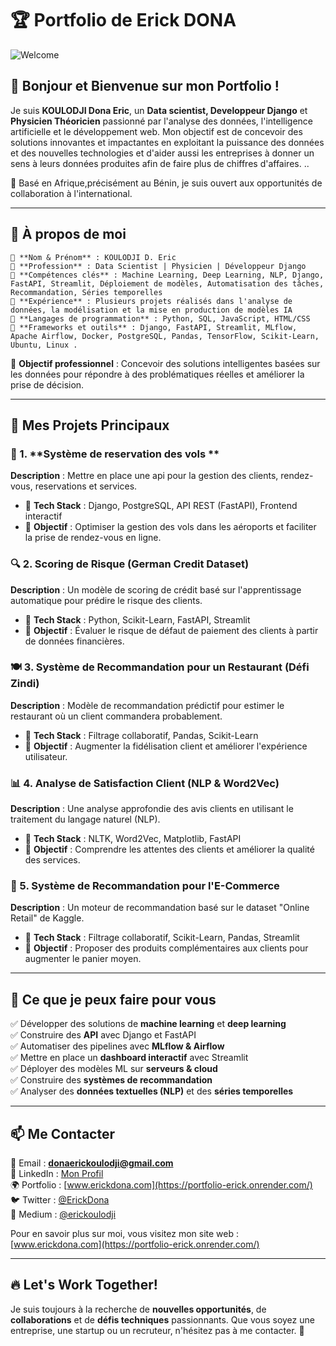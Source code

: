 # 🏆 Portfolio de Erick DONA

![Welcome](https://img.shields.io/badge/Bienvenue-Welcome-brightgreen)

## 👋 Bonjour et Bienvenue sur mon Portfolio !

Je suis **KOULODJI Dona Eric**, un **Data scientist, Developpeur Django** et **Physicien Théoricien** passionné par l'analyse des données, l'intelligence artificielle et le développement web. Mon objectif est de concevoir des solutions innovantes et impactantes en exploitant la puissance des données et des nouvelles technologies et d'aider aussi les entreprises à donner un sens à leurs données produites afin de faire plus de chiffres d'affaires. ..

📍 Basé en Afrique,précisément au Bénin, je suis ouvert aux opportunités de collaboration à l'international.

---

## 🎯 À propos de moi

    🔹 **Nom & Prénom** : KOULODJI D. Eric
    🔹 **Profession** : Data Scientist | Physicien | Développeur Django  
    🔹 **Compétences clés** : Machine Learning, Deep Learning, NLP, Django, FastAPI, Streamlit, Déploiement de modèles, Automatisation des tâches, Recommandation, Séries temporelles  
    🔹 **Expérience** : Plusieurs projets réalisés dans l'analyse de données, la modélisation et la mise en production de modèles IA
    🔹 **Langages de programmation** : Python, SQL, JavaScript, HTML/CSS  
    🔹 **Frameworks et outils** : Django, FastAPI, Streamlit, MLflow, Apache Airflow, Docker, PostgreSQL, Pandas, TensorFlow, Scikit-Learn, Ubuntu, Linux .
    
🔹 **Objectif professionnel** : Concevoir des solutions intelligentes basées sur les données pour répondre à des problématiques réelles et améliorer la prise de décision.

---

## 📌 Mes Projets Principaux

### 🚋 1. **Système de reservation des vols **
**Description** : Mettre en place une api pour la gestion des clients, rendez-vous, reservations  et services.
- 🔹 **Tech Stack** : Django, PostgreSQL, API REST (FastAPI), Frontend interactif
- 🔹 **Objectif** : Optimiser la gestion des vols dans les aéroports et faciliter la prise de rendez-vous en ligne.

### 🔍 2. **Scoring de Risque (German Credit Dataset)**
**Description** : Un modèle de scoring de crédit basé sur l'apprentissage automatique pour prédire le risque des clients.
- 🔹 **Tech Stack** : Python, Scikit-Learn, FastAPI, Streamlit
- 🔹 **Objectif** : Évaluer le risque de défaut de paiement des clients à partir de données financières.

### 🍽️ 3. **Système de Recommandation pour un Restaurant (Défi Zindi)**
**Description** : Modèle de recommandation prédictif pour estimer le restaurant où un client commandera probablement.
- 🔹 **Tech Stack** : Filtrage collaboratif, Pandas, Scikit-Learn
- 🔹 **Objectif** : Augmenter la fidélisation client et améliorer l'expérience utilisateur.

### 📊 4. **Analyse de Satisfaction Client (NLP & Word2Vec)**
**Description** : Une analyse approfondie des avis clients en utilisant le traitement du langage naturel (NLP).
- 🔹 **Tech Stack** : NLTK, Word2Vec, Matplotlib, FastAPI
- 🔹 **Objectif** : Comprendre les attentes des clients et améliorer la qualité des services.

### 🏬 5. **Système de Recommandation pour l'E-Commerce**
**Description** : Un moteur de recommandation basé sur le dataset "Online Retail" de Kaggle.
- 🔹 **Tech Stack** : Filtrage collaboratif, Scikit-Learn, Pandas, Streamlit
- 🔹 **Objectif** : Proposer des produits complémentaires aux clients pour augmenter le panier moyen.

---

## 🚀 Ce que je peux faire pour vous
✅ Développer des solutions de **machine learning** et **deep learning**  
✅ Construire des **API** avec Django et FastAPI  
✅ Automatiser des pipelines avec **MLflow & Airflow**  
✅ Mettre en place un **dashboard interactif** avec Streamlit  
✅ Déployer des modèles ML sur **serveurs & cloud**  
✅ Construire des **systèmes de recommandation**  
✅ Analyser des **données textuelles (NLP)** et des **séries temporelles**

---

## 📫 Me Contacter
📧 Email : **donaerickoulodji@gmail.com**  
💼 LinkedIn : [Mon Profil](https://www.linkedin.com/in/dona-erick)  
🌍 Portfolio : [www.erickdona.com](https://portfolio-erick.onrender.com/)  
🐦 Twitter : [@ErickDona](https://twitter.com/ErickDona)  
📜 Medium : [@erickoulodji](https://medium.com/@koulodjiric)


Pour en savoir plus sur moi, vous visitez mon site web : [www.erickdona.com](https://portfolio-erick.onrender.com/) 

---

## 🔥 Let's Work Together!

Je suis toujours à la recherche de **nouvelles opportunités**, de **collaborations** et de **défis techniques** passionnants. Que vous soyez une entreprise, une startup ou un recruteur, n'hésitez pas à me contacter. 🚀


